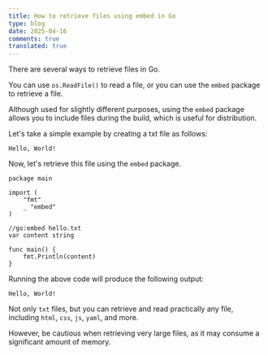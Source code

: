 ```yaml
---
title: How to retrieve files using embed in Go
type: blog
date: 2025-04-16
comments: true
translated: true
---
```


There are several ways to retrieve files in Go.

You can use `os.ReadFile()` to read a file, or you can use the `embed` package to retrieve a file.

Although used for slightly different purposes, using the `embed` package allows you to include files during the build, which is useful for distribution.

Let's take a simple example by creating a txt file as follows:

```txt{filename="hello.txt"}
Hello, World!
```

Now, let's retrieve this file using the `embed` package.

```go{filename="main.go"}
package main

import (
    "fmt"
    _ "embed"
)

//go:embed hello.txt
var content string

func main() {
    fmt.Println(content)
}
```

Running the above code will produce the following output:

```shell
Hello, World!
```

Not only `txt` files, but you can retrieve and read practically any file, including `html`, `css`, `js`, `yaml`, and more.

However, be cautious when retrieving very large files, as it may consume a significant amount of memory.